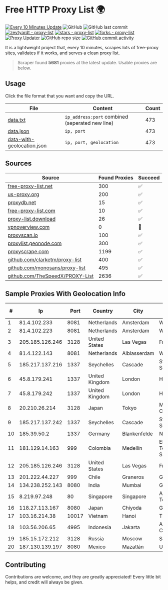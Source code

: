 
# Free HTTP Proxy List 🌍

[![Every 10 Minutes Update](https://github.com/mertguvencli/http-proxy-list/actions/workflows/main.yml/badge.svg?branch=main)](https://github.com/mertguvencli/http-proxy-list/actions/workflows/main.yml)
![GitHub](https://img.shields.io/github/license/mertguvencli/http-proxy-list)
![GitHub last commit](https://img.shields.io/github/last-commit/mertguvencli/http-proxy-list)
[![zevtyardt - proxy-list](https://img.shields.io/static/v1?label=zevtyardt&message=proxy-list&color=blue&logo=github)](https://github.com/zevtyardt/proxy-list "Go to GitHub repo")
[![stars - proxy-list](https://img.shields.io/github/stars/zevtyardt/proxy-list?style=social)](https://github.com/zevtyardt/proxy-list)
[![forks - proxy-list](https://img.shields.io/github/forks/zevtyardt/proxy-list?style=social)](https://github.com/zevtyardt/proxy-list)
[![Proxy Updater](https://github.com/zevtyardt/proxy-list/workflows/Proxy%20Updater/badge.svg)](https://github.com/zevtyardt/proxy-list/actions?query=workflow:"Proxy+Updater")
![GitHub repo size](https://img.shields.io/github/repo-size/zevtyardt/proxy-list)
[![GitHub commit activity](https://img.shields.io/github/commit-activity/m/zevtyardt/proxy-list?logo=commits)](https://github.com/zevtyardt/proxy-list/commits/main)

It is a lightweight project that, every 10 minutes, scrapes lots of free-proxy sites, validates if it works, and serves a clean proxy list.

> Scraper found **5681** proxies at the latest update. Usable proxies are below.

## Usage

Click the file format that you want and copy the URL.

|File|Content|Count|
|----|-------|-----|
|[data.txt](https://raw.githubusercontent.com/mertguvencli/http-proxy-list/main/proxy-list/data.txt)|`ip_address:port` combined (seperated new line)|473|
|[data.json](https://raw.githubusercontent.com/mertguvencli/http-proxy-list/main/proxy-list/data.json)|`ip, port`|473|
|[data-with-geolocation.json](https://raw.githubusercontent.com/mertguvencli/http-proxy-list/main/proxy-list/data-with-geolocation.json)|`ip, port, geolocation`|473|

## Sources

|Source|Found Proxies|Succeed|
|------|-------------|-------|
|[free-proxy-list.net](https://free-proxy-list.net)|300|✅|
|[us-proxy.org](https://www.us-proxy.org)|200|✅|
|[proxydb.net](http://proxydb.net)|15|✅|
|[free-proxy-list.com](https://free-proxy-list.com/?page=&port=&type%5B%5D=http&type%5B%5D=https&up_time=0&search=Search)|10|✅|
|[proxy-list.download](https://www.proxy-list.download/HTTP)|26|✅|
|[vpnoverview.com](https://vpnoverview.com/privacy/anonymous-browsing/free-proxy-servers)|0|🚫|
|[proxyscan.io](https://www.proxyscan.io)|100|✅|
|[proxylist.geonode.com](https://proxylist.geonode.com/api/proxy-list?limit=300&page=1&sort_by=lastChecked&sort_type=desc&protocols=http,https)|300|✅|
|[proxyscrape.com](https://api.proxyscrape.com/v2/?request=displayproxies&protocol=http&timeout=10000&country=all&ssl=all&anonymity=all)|1199|✅|
|[github.com/clarketm/proxy-list](https://raw.githubusercontent.com/clarketm/proxy-list/master/proxy-list-raw.txt)|400|✅|
|[github.com/monosans/proxy-list](https://raw.githubusercontent.com/monosans/proxy-list/main/proxies/http.txt)|495|✅|
|[github.com/TheSpeedX/PROXY-List](https://raw.githubusercontent.com/TheSpeedX/PROXY-List/master/http.txt)|2636|✅|


## Sample Proxies With Geolocation Info

|#|Ip|Port|Country|City|Internet Service Provider|
|-|--|----|-------|----|-------------------------|
|1|81.4.102.233|8081|Netherlands|Amsterdam|WeservIT|
|2|81.4.102.223|8081|Netherlands|Amsterdam|WeservIT|
|3|205.185.126.246|3128|United States|Las Vegas|FranTech Solutions|
|4|81.4.122.143|8081|Netherlands|Alblasserdam|WeservIT|
|5|185.217.137.216|1337|Seychelles|Cascade|Stallion Network Services Limited|
|6|45.8.179.241|1337|United Kingdom|London|Hostland LLC|
|7|45.8.179.242|1337|United Kingdom|London|Hostland LLC|
|8|20.210.26.214|3128|Japan|Tokyo|Microsoft Corporation|
|9|185.217.137.242|1337|Seychelles|Cascade|Stallion Network Services Limited|
|10|185.39.50.2|1337|Germany|Blankenfelde|NETZNUTZ|
|11|181.129.14.163|999|Colombia|Medellín|EPM Telecomunicaciones S.A. E.S.P.|
|12|205.185.126.246|3128|United States|Las Vegas|FranTech Solutions|
|13|201.222.44.227|999|Chile|Graneros|GRUPO ULLOA SpA|
|14|134.238.252.143|8080|India|Mumbai|Google LLC|
|15|8.219.97.248|80|Singapore|Singapore|Alibaba (US) Technology Co., Ltd.|
|16|118.27.113.167|8080|Japan|Chiyoda|GMO Internet, Inc.|
|17|103.16.214.38|10017|Vietnam|Hanoi|TEK|
|18|103.56.206.65|4995|Indonesia|Jakarta|Argon Data Communication|
|19|185.15.172.212|3128|Russia|Moscow|SafeData LLC|
|20|187.130.139.197|8080|Mexico|Mazatlán|Uninet S.A. de C.V.|



## Contributing

Contributions are welcome, and they are greatly appreciated! Every
little bit helps, and credit will always be given.

